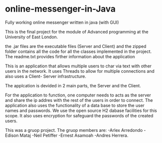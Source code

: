 # online-messenger-in-Java
Fully working online messenger written in java (with GUI)

This is the final project for the module of Advanced programming at the University of East London.

the .jar files are the executable files (Server and Client) and the zipped folder contains all the code for all the classes implemented in the project.  The readme.txt provides firther information about the application

This is an application that allows multiple users to char via text with other users in the network.
It uses Threads to allow for multiple connections and also uses a Client- Server infrastructure.

The applcation is devided in 2 main parts, the Server and the Client.

For the application to function, one computer needs to acts as the server and share the ip addres with the rest of the users in order to connect.
The application also uses the functionality of a data base to store the user names and passwords.  We use the open source H2 dabase facilities for this scope.
It also uses encryption for safeguard the passwords of the created users.


This was a gruop project.
The gruop members are:
-Arlex Arredondo
-Edison Mataj
-Neil Petiffer
-Ernest Asamoah
-Andres Herrera.
